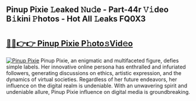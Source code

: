 ## Pinup Pixie 𝙻eaked 𝙽u𝚍e - Part-44r 𝚅𝚒deo B𝚒kini 𝙿hotos - Hot All 𝙻eaks FQ0X3

# <h2><a href="http://ld03z8y.urlbe.top/?page=Pinup+Pixie">🔗🔗👉👉 Pinup Pixie P𝚑oto𝚜Vid𝚎o</a></h2>

[![Pinup Pixie](https://i.imgur.com/eBuTRDB.gif)](http://ld03z8y.urlbe.top/?page=Pinup+Pixie)
Pinup Pixie, an enigmatic and multifaceted figure, defies simple labels. Her innovative online persona has enthralled and infuriated followers, generating discussions on ethics, artistic expression, and the dynamics of virtual societies. Regardless of her future endeavors, her influence on the digital realm is undeniable. With an unwavering spirit and undeniable allure, Pinup Pixie influence on digital media is groundbreaking.
